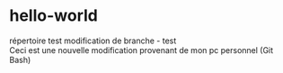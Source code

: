 # hello-world
répertoire test
modification de branche - test   
Ceci est une nouvelle modification provenant de mon pc personnel (Git Bash)
